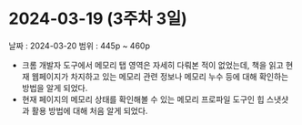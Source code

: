 # 2024-03-19 (3주차 3일)

날짜 : 2024-03-20
범위 : 445p ~ 460p

- 크롬 개발자 도구에서 메모리 탭 영역은 자세히 다뤄본 적이 없었는데, 책을 읽고 현재 웹페이지가 차지하고 있는
메모리 관련 정보나 메모리 누수 등에 대해 확인하는 방법을 알게 되었다.
- 현재 페이지의 메모리 상태를 확인해볼 수 있는 메모리 프로파일 도구인 힙 스냇샷과 활용 방법에 대해 처음 알게 되었다.